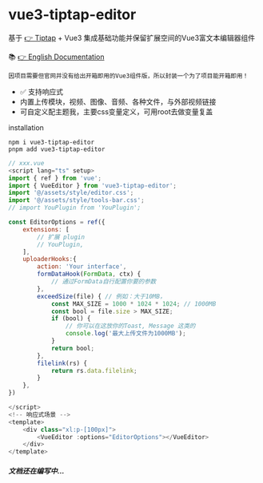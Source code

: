 # vue3-tiptap-editor

基于 [👉 Tiptap](https://tiptap.dev/docs/resources/whats-new) + Vue3 集成基础功能并保留扩展空间的Vue3富文本编辑器组件

📚 [👉 English Documentation](/README.md)

```text
因项目需要但官网并没有给出开箱即用的Vue3组件版，所以封装一个为了项目能开箱即用！
```

+ ✅ 支持响应式
+ 内置上传模块，视频、图像、音频、各种文件，与外部视频链接
+ 可自定义配主题我，主要css变量定义，可用root去做变量复盖

installation
```text
npm i vue3-tiptap-editor
pnpm add vue3-tiptap-editor
```

```js
// xxx.vue
<script lang="ts" setup>
import { ref } from 'vue';
import { VueEditor } from 'vue3-tiptap-editor';
import '@/assets/style/editor.css';
import '@/assets/style/tools-bar.css';
// import YouPlugin from 'YouPlugin';

const EditorOptions = ref({
    extensions: [
        // 扩展 plugin
        // YouPlugin,
    ],
    uploaderHooks:{
        action: 'Your interface',
        formDataHook(FormData, ctx) {
            // 通过FormData自行配置你要的参数
        },
        exceedSize(file) { // 例如：大于10MB，
            const MAX_SIZE = 1000 * 1024 * 1024; // 1000MB
            const bool = file.size > MAX_SIZE;
            if (bool) {
                // 你可以在这放你的Toast, Message 这类的
                console.log('最大上传文件为1000MB');
            }
            return bool;
        },
        filelink(rs) {
            return rs.data.filelink;
        }
    },
})

</script>
<!-- 响应式场景 -->
<template>
    <div class="xl:p-[100px]">
        <VueEditor :options="EditorOptions"></VueEditor>
    </div>
</template>
```

##### 文档还在编写中...
